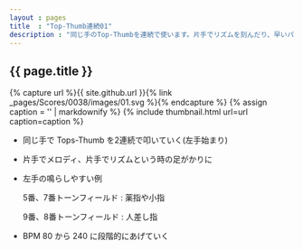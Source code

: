 ```yaml
---
layout : pages
title  : "Top-Thumb連続01"
description : "同じ手のTop-Thumbを連続で使います。片手でリズムを刻んだり、早いパッセージを弾くための前段階練習になる、はず。"
---
```


## {{ page.title }}

{% capture url %}{{ site.github.url }}{% link _pages/Scores/0038/images/01.svg %}{% endcapture %}
{% assign caption = '' | markdownify %}
{% include thumbnail.html url=url caption=caption %}

* 同じ手で Tops-Thumb を2連続で叩いていく(左手始まり)
* 片手でメロディ、片手でリズムという時の足がかりに
* 左手の鳴らしやすい例

  5番、7番トーンフィールド
  : 薬指や小指

  9番、8番トーンフィールド
  : 人差し指
* BPM 80 から 240 に段階的にあげていく